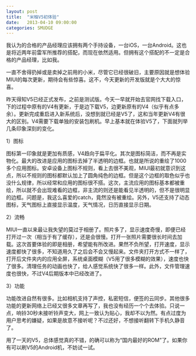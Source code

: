 ```yaml
---
layout: post
title:  "米柚V5初体验"
date:   2013-04-10 09:00:00
categories: SMUDGE
---
```


我认为的合格的产品经理应该拥有两个手持设备，一台iOS，一台Android。这也是将近两年前雷军所推荐的搭配，而现在依然适用。但拥有这个搭配的不一定是合格的产品经理，比如我。

一直不舍得扔掉或是卖掉之前用的小米，尽管它已经很破旧，主要原因就是想体验MIUI的每次更新，期待会有些惊喜。这不，今天更新的开发版就是个大大的惊喜。

昨天得知V5已经正式发布，之前是测试版。今天一早就开始去官网找下载入口，下的过程中原有的V4有更新，于是边下载V5，边更新原有的V4（似乎有点多余）。更新完成重启进入新系统后，没想到就已经是V5了，这和当年更新V4有很大的区别。V4需要下载单独的安装包刷机。早上基本就在体验V5了，下面就列举几条印象深刻的变化。

1）图标

图标第一印象就是更加有质感，V4趋向于扁平化。其次是图标简洁，而不再是实物化。最大的改进是应用的图标去掉了半透明的边框。也就是所说的重绘了1000多个应用图标。安卓设备上图标不规则，看上去很不美观，MIUI最初就意识到这点，所以不规则的图标都默认加上了圆角纯色的边框。但是这个边框的取色似乎也没什么规律，所以经常和应用的图标很不搭。这次，主流应用的图标基本都被重绘，所以就不会出现难看的边框，非主流的则还是能看见半透明的，但不是很明显的边框。问题是，我这么喜爱的catch，竟然没有被重绘。另外，V5还支持了动态图标，天气图标上直接显示温度，天气情况，日历直接显示日期。

2）流畅

MIUI一直以来最让我失望的莫过于相册了。照片多了，显示速度奇慢，即便已经打开过一次（相当于有了缓存），还是会很慢。打开一张照片需要很长时间去加载。这次首要体验的即是相册，希望能有所改进。果然不负所望，打开速度，显示速度都快了很多，不知道用久了之后会不会又慢起来。文件夹打开方式不一样了，打开后文件夹内的应用全屏，系统桌面模糊（V5用了很多模糊的效果），速度也快了很多。清理任务的动画也快了，给人感觉系统快了很多一样。此外，文件管理速度也很快，不过V4后期版本中已经改进了。

3）功能

功能改进自然有很多。比如相机支持了声控，私密短信，便签的云同步。其他很多功能的更新网络上已经又很多文章再写了，我也没有经历一个个去体验。只说一点，响铃30秒未接听铃声变大，网上一致认为贴心，我却不以为然。有点过度为用户思考的嫌疑，如果是故意不接听呢？不过还好，不想接听翻转下手机久静音了。

用了一天的V5，总体感觉真的不错，的确可以称为“国内最好的ROM”了。如果你有可以刷V5的Android机，不妨试一试。